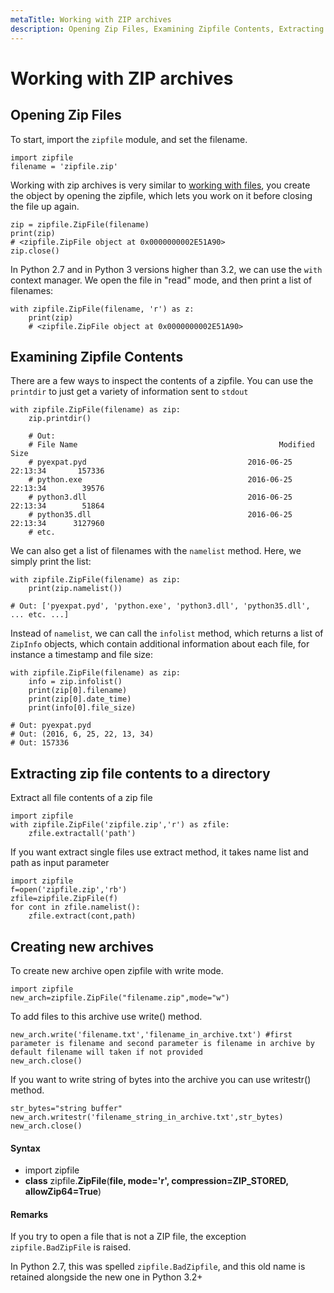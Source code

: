 ```yaml
---
metaTitle: Working with ZIP archives
description: Opening Zip Files, Examining Zipfile Contents, Extracting zip file contents to a directory, Creating new archives
---
```


# Working with ZIP archives



## Opening Zip Files


To start, import the `zipfile` module, and set the filename.

```
import zipfile
filename = 'zipfile.zip'

```

Working with zip archives is very similar to [working with files](https://stackoverflow.com/documentation/python/267/files-folders-io), you create the object by opening the zipfile, which lets you work on it before closing the file up again.

```
zip = zipfile.ZipFile(filename)
print(zip)
# <zipfile.ZipFile object at 0x0000000002E51A90>
zip.close()

```

In Python 2.7 and in Python 3 versions higher than 3.2, we can use the `with` context manager. We open the file in "read" mode, and then print a list of filenames:

```
with zipfile.ZipFile(filename, 'r') as z:
    print(zip)
    # <zipfile.ZipFile object at 0x0000000002E51A90>

```



## Examining Zipfile Contents


There are a few ways to inspect the contents of a zipfile. You can use the `printdir` to just get a variety of information sent to `stdout`

```
with zipfile.ZipFile(filename) as zip:
    zip.printdir()

    # Out:
    # File Name                                             Modified             Size
    # pyexpat.pyd                                    2016-06-25 22:13:34       157336
    # python.exe                                     2016-06-25 22:13:34        39576
    # python3.dll                                    2016-06-25 22:13:34        51864
    # python35.dll                                   2016-06-25 22:13:34      3127960
    # etc.

```

We can also get a list of filenames with the `namelist` method. Here, we simply print the list:

```
with zipfile.ZipFile(filename) as zip:
    print(zip.namelist())

# Out: ['pyexpat.pyd', 'python.exe', 'python3.dll', 'python35.dll', ... etc. ...]

```

Instead of `namelist`, we can call the `infolist` method, which returns a list of `ZipInfo` objects, which contain additional information about each file, for instance a timestamp and file size:

```
with zipfile.ZipFile(filename) as zip:
    info = zip.infolist()
    print(zip[0].filename)
    print(zip[0].date_time)
    print(info[0].file_size)

# Out: pyexpat.pyd
# Out: (2016, 6, 25, 22, 13, 34)
# Out: 157336

```



## Extracting zip file contents to a directory


Extract all file contents of a zip file

```
import zipfile
with zipfile.ZipFile('zipfile.zip','r') as zfile:
    zfile.extractall('path')

```

If you want extract single files use extract method, it takes name list and path as input parameter

```
import zipfile
f=open('zipfile.zip','rb')
zfile=zipfile.ZipFile(f)
for cont in zfile.namelist():
    zfile.extract(cont,path)

```



## Creating new archives


To create new archive open zipfile with write mode.

```
import zipfile
new_arch=zipfile.ZipFile("filename.zip",mode="w")

```

To add files to this archive use write() method.

```
new_arch.write('filename.txt','filename_in_archive.txt') #first parameter is filename and second parameter is filename in archive by default filename will taken if not provided
new_arch.close()

```

If you want to write string of bytes into the archive you can use writestr() method.

```
str_bytes="string buffer"
new_arch.writestr('filename_string_in_archive.txt',str_bytes)
new_arch.close()

```



#### Syntax


- import zipfile
- **class** zipfile.**ZipFile**(**file, mode='r', compression=ZIP_STORED, allowZip64=True**)



#### Remarks


If you try to open a file that is not a ZIP file, the exception `zipfile.BadZipFile` is raised.

In Python 2.7, this was spelled `zipfile.BadZipfile`, and this old name is retained alongside the new one in Python 3.2+

